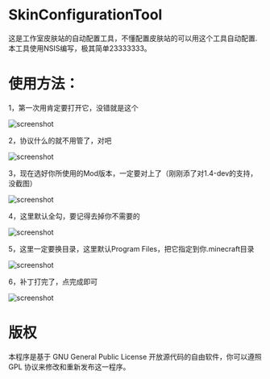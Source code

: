 # SkinConfigurationTool
这是工作室皮肤站的自动配置工具，不懂配置皮肤站的可以用这个工具自动配置.
本工具使用NSIS编写，极其简单23333333。
# 使用方法：
1，第一次用肯定要打开它，没错就是这个 

![screenshot](https://dhsskin-deathhorizon.rhcloud.com/skin/screenshot/1.png)

2，协议什么的就不用管了，对吧 

![screenshot](https://dhsskin-deathhorizon.rhcloud.com/skin/screenshot/2.png)

3，现在选好你所使用的Mod版本，一定要对上了（刚刚添了对1.4-dev的支持，没截图）

![screenshot](https://dhsskin-deathhorizon.rhcloud.com/skin/screenshot/3.png)

4，这里默认全勾，要记得去掉你不需要的 

![screenshot](https://dhsskin-deathhorizon.rhcloud.com/skin/screenshot/4.png)

5，这里一定要换目录，这里默认Program Files，把它指定到你.minecraft目录 

![screenshot](https://dhsskin-deathhorizon.rhcloud.com/skin/screenshot/5.png)

6，补丁打完了，点完成即可 

![screenshot](https://dhsskin-deathhorizon.rhcloud.com/skin/screenshot/6.png)

# 版权
本程序是基于 GNU General Public License 开放源代码的自由软件，你可以遵照 GPL 协议来修改和重新发布这一程序。
